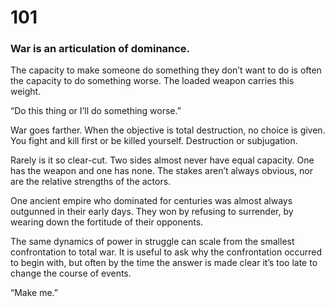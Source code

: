 # 101

### War is an articulation of dominance.

The capacity to make someone do something they don’t want to do is often the capacity to do something worse. The loaded weapon carries this weight.

“Do this thing or I’ll do something worse.”

War goes farther. When the objective is total destruction, no choice is given. You fight and kill first or be killed yourself. Destruction or subjugation. 

Rarely is it so clear-cut. Two sides almost never have equal capacity. One has the weapon and one has none. The stakes aren’t always obvious, nor are the relative strengths of the actors.

One ancient empire who dominated for centuries was almost always outgunned in their early days. They won by refusing to surrender, by wearing down the fortitude of their opponents.

The same dynamics of power in struggle can scale from the smallest confrontation to total war. It is useful to ask why the confrontation occurred to begin with, but often by the time the answer is made clear it’s too late to change the course of events. 

“Make me.”